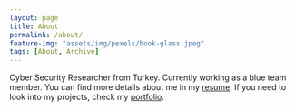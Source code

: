 ```yaml
---
layout: page
title: About
permalink: /about/
feature-img: "assets/img/pexels/book-glass.jpeg"
tags: [About, Archive]
---
```


Cyber Security Researcher from Turkey. Currently working as a blue team member. You can find more details about me in my [resume](https://github.com/batuhankutluca/batuhankutluca.github.io/blob/master/batuhankutluca_cv.pdf). If you need to look into my projects, check my [portfolio](https://batuhankutluca.github.io/portfolio/).
 
